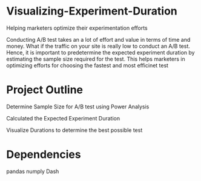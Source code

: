 # Visualizing-Experiment-Duration

Helping marketers optimize their experimentation efforts

Conducting A/B test takes an a lot of effort and value in terms of time and money. What if the traffic on your site is really low to conduct an A/B test. Hence, it is important to predetermine the expected experiment duration by estimating the sample size required for the test. This helps marketers in optimizing efforts for choosing the fastest and most efficinet test 

# Project Outline 

Determine Sample Size for A/B test using Power Analysis 

Calculated the Expected Experiment Duration 

Visualize Durations to determine the best possible test 


# Dependencies 

pandas 
numply
Dash 

 



